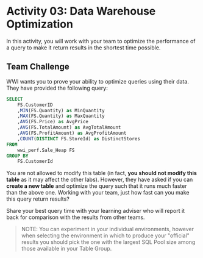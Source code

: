 # Activity 03: Data Warehouse Optimization

In this activity, you will work with your team to optimize the performance of a query to make it return results in the shortest time possible.

## Team Challenge

WWI wants you to prove your ability to optimize queries using their data. They have provided the following query:

``` SQL
SELECT
    FS.CustomerID
    ,MIN(FS.Quantity) as MinQuantity
    ,MAX(FS.Quantity) as MaxQuantity
    ,AVG(FS.Price) as AvgPrice
    ,AVG(FS.TotalAmount) as AvgTotalAmount
    ,AVG(FS.ProfitAmount) as AvgProfitAmount
    ,COUNT(DISTINCT FS.StoreId) as DistinctStores
FROM
    wwi_perf.Sale_Heap FS
GROUP BY
    FS.CustomerId

```

You are not allowed to modify this table (in fact, **you should not modify this table** as it may affect the other labs). However, they have asked if you can **create a new table** and optimize the query such that it runs much faster than the above one. Working with your team, just how fast can you make this query return results?

Share your best query time with your learning adviser who will report it back for comparison with the results from other teams.

> NOTE: You can experiment in your individual environments, however when selecting the environment in which to produce your "official" results you should pick the one with the largest SQL Pool size among those available in your Table Group.
